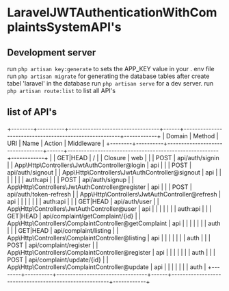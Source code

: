 # LaravelJWTAuthenticationWithComplaintsSystemAPI's

## Development server
run `php artisan key:generate` to sets the APP_KEY value in your . env file
run `php artisan migrate` for generating the database tables after create tabel 'laravel' in the database
run `php artisan serve` for a dev server.
run `php artisan route:list` to list all API's 


## list of API's
+--------+----------+---------------------------------+------+-------------------------------------------------------+------------+
| Domain | Method   | URI                             | Name | Action                                                | Middleware |
+--------+----------+---------------------------------+------+-------------------------------------------------------+------------+
|        | GET|HEAD | /                               |      | Closure                                               | web        |
|        | POST     | api/auth/signin                 |      | App\Http\Controllers\JwtAuthController@login          | api        |
|        | POST     | api/auth/signout                |      | App\Http\Controllers\JwtAuthController@signout        | api        |
|        |          |                                 |      |                                                       | auth:api   |
|        | POST     | api/auth/signup                 |      | App\Http\Controllers\JwtAuthController@register       | api        |
|        | POST     | api/auth/token-refresh          |      | App\Http\Controllers\JwtAuthController@refresh        | api        |
|        |          |                                 |      |                                                       | auth:api   |
|        | GET|HEAD | api/auth/user                   |      | App\Http\Controllers\JwtAuthController@user           | api        |
|        |          |                                 |      |                                                       | auth:api   |
|        | GET|HEAD | api/complaint/getComplaint/{id} |      | App\Http\Controllers\ComplaintController@getComplaint | api        |
|        |          |                                 |      |                                                       | auth       |
|        | GET|HEAD | api/complaint/listing           |      | App\Http\Controllers\ComplaintController@listing      | api        |
|        |          |                                 |      |                                                       | auth       |
|        | POST     | api/complaint/register          |      | App\Http\Controllers\ComplaintController@register     | api        |
|        |          |                                 |      |                                                       | auth       |
|        | POST     | api/complaint/update/{id}       |      | App\Http\Controllers\ComplaintController@update       | api        |
|        |          |                                 |      |                                                       | auth       |
+--------+----------+---------------------------------+------+-------------------------------------------------------+------------+
